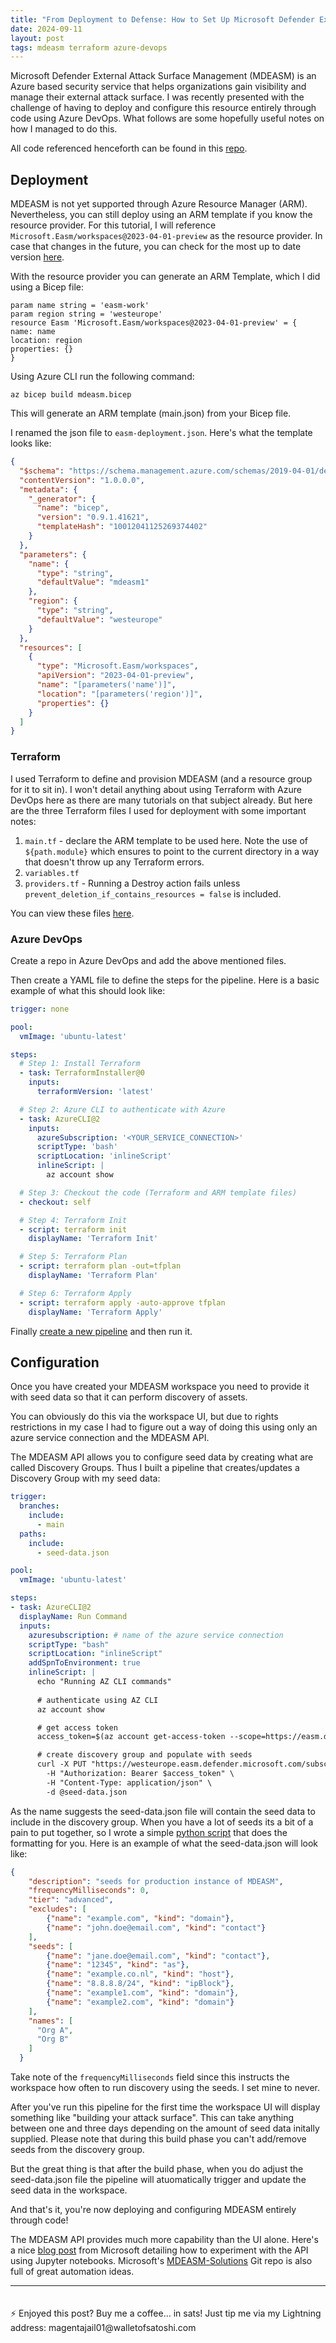 ```yaml
---
title: "From Deployment to Defense: How to Set Up Microsoft Defender External Attack Surface Management (MDEASM) using Terraform and Azure DevOps"
date: 2024-09-11
layout: post
tags: mdeasm terraform azure-devops
---
```


Microsoft Defender External Attack Surface Management (MDEASM) is an Azure based security service that helps organizations gain visibility and manage their external attack surface. I was recently presented with the challenge of having to deploy and configure this resource entirely through code using Azure DevOps. What follows are some hopefully useful notes on how I managed to do this.

All code referenced henceforth can be found in this [repo](https://github.com/gwilkinson01/mdeasm-devops/).

## Deployment

MDEASM is not yet supported through Azure Resource Manager (ARM). Nevertheless, you can still deploy using an ARM template if you know the resource provider. For this tutorial, I will reference `Microsoft.Easm/workspaces@2023-04-01-preview` as the resource provider. In case that changes in the future, you can check for the most up to date version [here](https://learn.microsoft.com/en-us/rest/api/defenderforeasm/controlplanepreview/workspaces?view=rest-defenderforeasm-controlplanepreview-2023-04-01-preview).

With the resource provider you can generate an ARM Template, which I did using a Bicep file: 

```bicep
param name string = 'easm-work'
param region string = 'westeurope'
resource Easm 'Microsoft.Easm/workspaces@2023-04-01-preview' = {
name: name
location: region
properties: {}
}
```

Using Azure CLI run the following command:

`az bicep build mdeasm.bicep`

This will generate an ARM template (main.json) from your Bicep file. 

I renamed the json file to `easm-deployment.json`. Here's what the template looks like:

```json
{
  "$schema": "https://schema.management.azure.com/schemas/2019-04-01/deploymentTemplate.json#",
  "contentVersion": "1.0.0.0",
  "metadata": {
    "_generator": {
      "name": "bicep",
      "version": "0.9.1.41621",
      "templateHash": "10012041125269374402"
    }
  },
  "parameters": {
    "name": {
      "type": "string",
      "defaultValue": "mdeasm1"
    },
    "region": {
      "type": "string",
      "defaultValue": "westeurope"
    }
  },
  "resources": [
    {
      "type": "Microsoft.Easm/workspaces",
      "apiVersion": "2023-04-01-preview",
      "name": "[parameters('name')]",
      "location": "[parameters('region')]",
      "properties": {}
    }
  ]
}
```

### Terraform

I used Terraform to define and provision MDEASM (and a resource group for it to sit in). I won't detail anything about using Terraform with Azure DevOps here as there are many tutorials on that subject already. But here are the three Terraform files I used for deployment with some important notes:

1. `main.tf` - declare the ARM template to be used here. Note the use of `${path.module}` which ensures to point to the current directory in a way that doesn't throw up any Terraform errors.
2. `variables.tf` 
3. `providers.tf` - Running a Destroy action fails unless `prevent_deletion_if_contains_resources = false` is included.  

You can view these files [here](https://github.com/gwilkinson01/mdeasm-devops/).

### Azure DevOps

Create a repo in Azure DevOps and add the above mentioned files.

Then create a YAML file to define the steps for the pipeline. Here is a basic example of what this should look like:

```yaml
trigger: none 

pool:
  vmImage: 'ubuntu-latest'

steps:
  # Step 1: Install Terraform
  - task: TerraformInstaller@0
    inputs:
      terraformVersion: 'latest'

  # Step 2: Azure CLI to authenticate with Azure
  - task: AzureCLI@2
    inputs:
      azureSubscription: '<YOUR_SERVICE_CONNECTION>'
      scriptType: 'bash'
      scriptLocation: 'inlineScript'
      inlineScript: |
        az account show

  # Step 3: Checkout the code (Terraform and ARM template files)
  - checkout: self

  # Step 4: Terraform Init
  - script: terraform init
    displayName: 'Terraform Init'

  # Step 5: Terraform Plan
  - script: terraform plan -out=tfplan
    displayName: 'Terraform Plan'

  # Step 6: Terraform Apply
  - script: terraform apply -auto-approve tfplan
    displayName: 'Terraform Apply'
```

Finally [create a new pipeline](https://learn.microsoft.com/en-us/azure/devops/pipelines/create-first-pipeline?view=azure-devops&tabs=java%2Cbrowser) and then run it.

## Configuration

Once you have created your MDEASM workspace you need to provide it with seed data so that it can perform discovery of assets. 

You can obviously do this via the workspace UI, but due to rights restrictions in my case I had to figure out a way of doing this using only an azure service connection and the MDEASM API.

The MDEASM API allows you to configure seed data by creating what are called Discovery Groups. Thus I built a pipeline that creates/updates a Discovery Group with my seed data:

```yaml
trigger:
  branches:
    include:
      - main
  paths:
    include:
      - seed-data.json

pool:
  vmImage: 'ubuntu-latest'

steps:
- task: AzureCLI@2
  displayName: Run Command
  inputs:
    azuresubscription: # name of the azure service connection 
    scriptType: "bash"
    scriptLocation: "inlineScript"
    addSpnToEnvironment: true
    inlineScript: |
      echo "Running AZ CLI commands"
      
      # authenticate using AZ CLI
      az account show

      # get access token
      access_token=$(az account get-access-token --scope=https://easm.defender.microsoft.com/.default --query accessToken --output tsv)

      # create discovery group and populate with seeds
      curl -X PUT "https://westeurope.easm.defender.microsoft.com/subscriptions/SUBSCRIPTION-ID/resourceGroups/RESOURCE-GROUP/workspaces/MDEASM-WORKSPACE-NAME/discoGroups/DISCO-GROUP-NAME?api-version=2024-03-01-preview" \
        -H "Authorization: Bearer $access_token" \
        -H "Content-Type: application/json" \
        -d @seed-data.json
```

As the name suggests the seed-data.json file will contain the seed data to include in the discovery group. When you have a lot of seeds its a bit of a pain to put together, so I wrote a simple [python script](https://github.com/gwilkinson01/mdeasm-devops/blob/main/seed_data_formatter.py) that does the formatting for you. Here is an example of what the seed-data.json will look like:

```json
{
    "description": "seeds for production instance of MDEASM",
    "frequencyMilliseconds": 0,
    "tier": "advanced",
    "excludes": [
        {"name": "example.com", "kind": "domain"},
        {"name": "john.doe@email.com", "kind": "contact"}
    ],
    "seeds": [
        {"name": "jane.doe@email.com", "kind": "contact"},
        {"name": "12345", "kind": "as"},
        {"name": "example.co.nl", "kind": "host"},
        {"name": "8.8.8.8/24", "kind": "ipBlock"},
        {"name": "example1.com", "kind": "domain"},
        {"name": "example2.com", "kind": "domain"}
    ],
    "names": [
      "Org A",
      "Org B"
    ]
  }
  ```

Take note of the `frequencyMilliseconds` field since this instructs the workspace how often to run discovery using the seeds. I set mine to never. 

After you've run this pipeline for the first time the workspace UI will display something like "building your attack surface". This can take anything between one and three days depending on the amount of seed data initally supplied. Please note that during this build phase you can't add/remove seeds from the discovery group.  

But the great thing is that after the build phase, when you do adjust the seed-data.json file the pipeline will atuomatically trigger and update the seed data in the workspace.

And that's it, you're now deploying and configuring MDEASM entirely through code! 

The MDEASM API provides much more capability than the UI alone. Here's a nice [blog post](https://techcommunity.microsoft.com/t5/microsoft-defender-external/seeking-dead-and-dying-servers-with-the-mdeasm-apis/ba-p/3741412) from Microsoft detailing how to experiment with the API using Jupyter notebooks. Microsoft's [MDEASM-Solutions](https://github.com/Azure/MDEASM-Solutions/tree/main/Automation) Git repo is also full of great automation ideas. 

<hr>
<p style="padding-top: 20px;">⚡️ Enjoyed this post? Buy me a coffee… in sats! Just tip me via my Lightning address: magentajail01@walletofsatoshi.com</p>